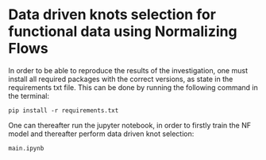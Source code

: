 # Data driven knots selection for functional data using Normalizing Flows

In order to be able to reproduce the results of the investigation, one must install all required packages with the correct versions, as state in the requirements txt file. This can be done by running the following command in the terminal:
```
pip install -r requirements.txt
```
One can thereafter run the jupyter notebook, in order to firstly train the NF model and thereafter perform data driven knot selection:
```
main.ipynb
```
